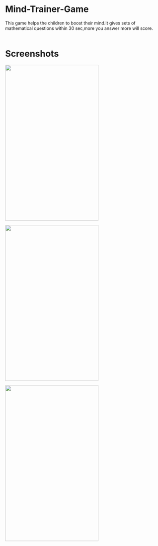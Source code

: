 # Mind-Trainer-Game
This game helps the children to boost their mind.It gives sets of mathematical questions within 30 sec,more you answer more will score.
<br>
<br>
# Screenshots
<image src="images/image2.jpeg" width="300" height="500"
       />

<image src="images/image1.jpeg" width="300" height="500"
       />

<image src="images/image3.jpeg" width="300" height="500"
       />



